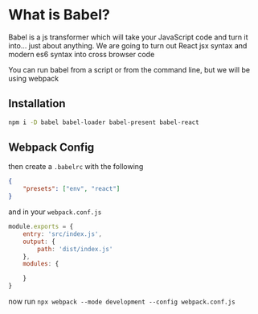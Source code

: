 # What is Babel?

Babel is a js transformer which will take your JavaScript code and turn it into... just about anything. We are going to turn out React jsx syntax and modern es6 syntax into cross browser code

You can run babel from a script or from the command line, but we will be using webpack

## Installation

```bash
npm i -D babel babel-loader babel-present babel-react
```

## Webpack Config

then create a `.babelrc` with the following

```json
{
    "presets": ["env", "react"]
}
```

and in your `webpack.conf.js`

```js
module.exports = {
    entry: 'src/index.js',
    output: {
        path: 'dist/index.js'
    },
    modules: {

    }
}
```

now run `npx webpack --mode development --config webpack.conf.js`